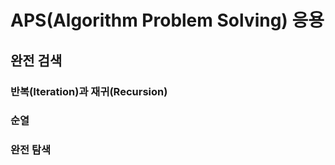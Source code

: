 ﻿# APS(Algorithm Problem Solving) 응용

## 완전 검색

### 반복(Iteration)과 재귀(Recursion)

### 순열

### 완전 탐색
